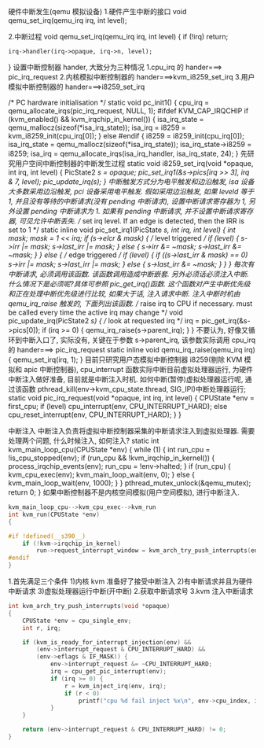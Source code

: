 硬件中断发生(qemu 模拟设备)
1.硬件产生中断的接口
void qemu_set_irq(qemu_irq irq, int level);

2.中断过程
void qemu_set_irq(qemu_irq irq, int level)
{
    if (!irq)
        return;

    irq->handler(irq->opaque, irq->n, level);
}
设置中断控制器 hander, 大致分为三种情况
1.cpu_irq 的 hander===> pic_irq_request
2.内核模拟中断控制器的 hander===>kvm_i8259_set_irq
3.用户模拟中断控制器的 hander===>i8259_set_irq

/* PC hardware initialisation */
static void pc_init1()
{
   cpu_irq = qemu_allocate_irqs(pic_irq_request, NULL, 1);
#ifdef KVM_CAP_IRQCHIP
    if (kvm_enabled() && kvm_irqchip_in_kernel()) {
        isa_irq_state = qemu_mallocz(sizeof(*isa_irq_state));
        isa_irq = i8259 = kvm_i8259_init(cpu_irq[0]);
    } else
#endif
    {
        i8259 = i8259_init(cpu_irq[0]);
        isa_irq_state = qemu_mallocz(sizeof(*isa_irq_state));
        isa_irq_state->i8259 = i8259;
        isa_irq = qemu_allocate_irqs(isa_irq_handler, isa_irq_state, 24);
    }
先研究用户空间中断控制器的中断发生过程
static void i8259_set_irq(void *opaque, int irq, int level)
{
    PicState2 *s = opaque;
    pic_set_irq1(&s->pics[irq >> 3], irq & 7, level);
    pic_update_irq(s);
}
中断触发方式分为电平触发和边沿触发, isa 设备大多数采用边沿触发, pci 设备采用电平触发.
假如采用边沿触发, 如果 leveld 等于 1, 并且没有等待的中断请求(没有 pending 中断请求), 设置中断请求寄存器为 1, 另外设置 pending 中断请求为 1.
如果有 pending 中断请求, 并不设置中断请求寄存器, 可见允许中断丢失.
/* set irq level. If an edge is detected, then the IRR is set to 1 */
static inline void pic_set_irq1(PicState *s, int irq, int level)
{
    int mask;
    mask = 1 << irq;
    if (s->elcr & mask) {
        /* level triggered */
        if (level) {
            s->irr |= mask;
            s->last_irr |= mask;
        } else {
            s->irr &= ~mask;
            s->last_irr &= ~mask;
        }
    } else {
        /* edge triggered */
        if (level) {
            if ((s->last_irr & mask) == 0)
                s->irr |= mask;
            s->last_irr |= mask;
        } else {
            s->last_irr &= ~mask;
        }
    }
}
每次有中断请求, 必须调用该函数. 该函数调用造成中断嵌套. 另外必须话必须注入中断. 什么情况下是必须呢?具体可参照 pic_get_irq()函数.
这个函数对产生中断优先级和正在处理中断优先级进行比较, 如果大于话, 注入请求中断. 注入中断时机由 qemu_irq_raise 触发的, 下面列出该函数.
/* raise irq to CPU if necessary. must be called every time the active
   irq may change */
void pic_update_irq(PicState2 *s)
{
    /* look at requested irq */
    irq = pic_get_irq(&s->pics[0]);
    if (irq >= 0) {
        qemu_irq_raise(s->parent_irq);
    }
}
不要认为, 好像又循环到中断入口了, 实际没有, 关键在于参数 s->parent_irq, 该参数实际调用 cpu_irq 的 hander===> pic_irq_request
static inline void qemu_irq_raise(qemu_irq irq)
{
    qemu_set_irq(irq, 1);
}
目前只研究用户态模拟中断控制器 i8259(剔除 KVM 模拟和 apic 中断控制器),  cpu_interrupt 函数实际中断目前虚拟处理器运行, 为硬件中断注入做好准备, 目前就是中断注入时机. 如何中断(暂停)虚拟处理器运行呢, 通过该函数 pthread_kill(env->kvm_cpu_state.thread, SIG_IPI)中断处理器运行;
 static void pic_irq_request(void *opaque, int irq, int level)
{
    CPUState *env = first_cpu;
        if (level)
            cpu_interrupt(env, CPU_INTERRUPT_HARD);
        else
            cpu_reset_interrupt(env, CPU_INTERRUPT_HARD);
    }
}

中断注入
中断注入负责将虚拟中断控制器采集的中断请求注入到虚拟处理器. 需要处理两个问题, 什么时候注入, 如何注入?
static int kvm_main_loop_cpu(CPUState *env)
{
    while (1) {
        int run_cpu = !is_cpu_stopped(env);
        if (run_cpu && !kvm_irqchip_in_kernel()) {
            process_irqchip_events(env);
            run_cpu = !env->halted;
        }
        if (run_cpu) {
            kvm_cpu_exec(env);
            kvm_main_loop_wait(env, 0);
        } else {
            kvm_main_loop_wait(env, 1000);
        }
    }
    pthread_mutex_unlock(&qemu_mutex);
    return 0;
}
如果中断控制器不是内核空间模拟(用户空间模拟), 进行中断注入.

```cpp
kvm_main_loop_cpu-->kvm_cpu_exec-->kvm_run
int kvm_run(CPUState *env)
{

#if !defined(__s390__)
    if (!kvm->irqchip_in_kernel)
        run->request_interrupt_window = kvm_arch_try_push_interrupts(env);
#endif
}
```
1.首先满足三个条件
1)内核 kvm 准备好了接受中断注入
2)有中断请求并且为硬件中断请求
3)虚拟处理器运行中断(开中断)
2.获取中断请求号
3.kvm 注入中断请求

```cpp
int kvm_arch_try_push_interrupts(void *opaque)
{
    CPUState *env = cpu_single_env;
    int r, irq;

    if (kvm_is_ready_for_interrupt_injection(env) &&
        (env->interrupt_request & CPU_INTERRUPT_HARD) &&
        (env->eflags & IF_MASK)) {
            env->interrupt_request &= ~CPU_INTERRUPT_HARD;
            irq = cpu_get_pic_interrupt(env);
            if (irq >= 0) {
                r = kvm_inject_irq(env, irq);
                if (r < 0)
                    printf("cpu %d fail inject %x\n", env->cpu_index, irq);
            }
    }

    return (env->interrupt_request & CPU_INTERRUPT_HARD) != 0;
}
```